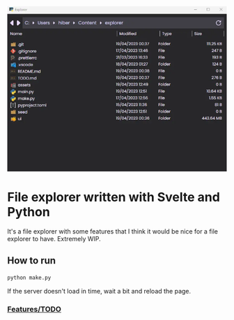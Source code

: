 ![](assets/explorer.webp)

# File explorer written with Svelte and Python

It's a file explorer with some features that I think it would be nice for a file explorer to have. Extremely WIP.

## How to run
```bash
python make.py
```
If the server doesn't load in time, wait a bit and reload the page.

### [Features/TODO](TODO.md)


